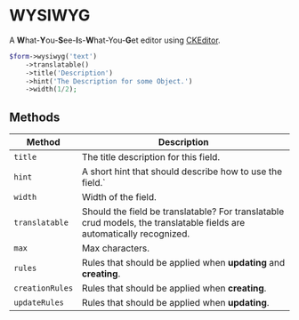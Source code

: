 # WYSIWYG

A **W**hat-**Y**ou-**S**ee-**I**s-**W**hat-You-**G**et editor using [CKEditor](https://ckeditor.com/).

```php
$form->wysiwyg('text')
    ->translatable()
    ->title('Description')
    ->hint('The Description for some Object.')
    ->width(1/2);
```

## Methods

| Method          | Description                                                                                                           |
| --------------- | --------------------------------------------------------------------------------------------------------------------- |
| `title`         | The title description for this field.                                                                                 |
| `hint`          | A short hint that should describe how to use the field.`                                                              |
| `width`         | Width of the field.                                                                                                   |
| `translatable`  | Should the field be translatable? For translatable crud models, the translatable fields are automatically recognized. |
| `max`           | Max characters.                                                                                                       |
| `rules`         | Rules that should be applied when **updating** and **creating**.                                                      |
| `creationRules` | Rules that should be applied when **creating**.                                                                       |
| `updateRules`   | Rules that should be applied when **updating**.                                                                       |
